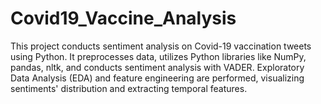 # Covid19_Vaccine_Analysis
This project conducts sentiment analysis on Covid-19 vaccination tweets using Python. It preprocesses data, utilizes Python libraries like NumPy, pandas, nltk, and conducts sentiment analysis with VADER. Exploratory Data Analysis (EDA) and feature engineering are performed, visualizing sentiments' distribution and extracting temporal features.

